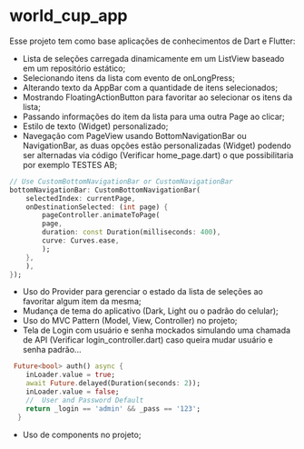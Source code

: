 # world_cup_app

Esse projeto tem como base aplicações de conhecimentos de Dart e Flutter:
- Lista de seleções carregada dinamicamente em um ListView baseado em um repositório estático;
- Selecionando itens da lista com evento de onLongPress;
- Alterando texto da AppBar com a quantidade de itens selecionados;
- Mostrando FloatingActionButton para favoritar ao selecionar os itens da lista;
- Passando informações do item da lista para uma outra Page ao clicar;
- Estilo de texto (Widget) personalizado; 
- Navegação com PageView usando BottomNavigationBar ou NavigationBar, as duas opções estão personalizadas (Widget) podendo ser alternadas via código (Verificar home_page.dart) o que possibilitaria por exemplo TESTES AB;

```dart
// Use CustomBottomNavigationBar or CustomNavigationBar
bottomNavigationBar: CustomBottomNavigationBar(
    selectedIndex: currentPage,
    onDestinationSelected: (int page) {
        pageController.animateToPage(
        page,
        duration: const Duration(milliseconds: 400),
        curve: Curves.ease,
        );
    },
    ),
});
```

- Uso do Provider para gerenciar o estado da lista de seleções ao favoritar algum item da mesma;
- Mudança de tema do aplicativo (Dark, Light ou o padrão do celular);
- Uso do MVC Pattern (Model, View, Controller) no projeto;
- Tela de Login com usuário e senha mockados simulando uma chamada de API (Verificar login_controller.dart) caso queira mudar usuário e senha padrão...

```dart
 Future<bool> auth() async {
    inLoader.value = true;
    await Future.delayed(Duration(seconds: 2));
    inLoader.value = false;
    //  User and Password Default
    return _login == 'admin' && _pass == '123';
  }
```

- Uso de components no projeto;
